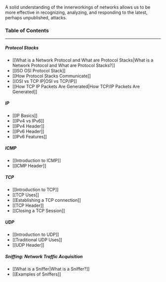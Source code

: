 A solid understanding of the innerworkings of networks allows us to be more effective in recognizing, analyzing, and responding to the latest, perhaps unpublished, attacks. 

### Table of Contents
---
##### Protocol Stacks
- [[What is a Network Protocol and What are Protocol Stacks|What is a Network Protocol and What are Protocol Stacks?]]
- [[ISO OSI Protocol Stack]]
- [[How Protocol Stacks Communicate]]
- [[OSI vs TCP IP|OSI vs TCP/IP]]
- [[How TCP IP Packets Are Generated|How TCP/IP Packets Are Generated]]

##### IP
- [[IP Basics]]
- [[IPv4 vs IPv6]]
- [[IPv4 Header]]
- [[IPv6 Header]]
- [[IPv6 Features]]

##### ICMP
- [[Introduction to ICMP]]
- [[ICMP Header]]

##### TCP
- [[Introduction to TCP]]
- [[TCP Uses]]
- [[Establishing a TCP connection]]
- [[TCP Header]]
- [[Closing a TCP Session]]

##### UDP
- [[Introduction to UDP]]
- [[Traditional UDP Uses]]
- [[UDP Header]]

##### Sniffing: Network Traffic Acquisition
- [[What is a Sniffer|What is a Sniffer?]]
- [[Examples of Sniffers]]